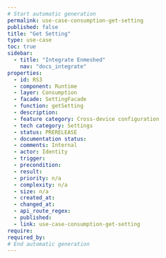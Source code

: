 ```yaml
---
# Start automatic generation
permalink: use-case-consumption-get-setting
published: false
title: "Get Setting"
type: use-case
toc: true
sidebar:
  - title: "Integrate Enmeshed"
    nav: "docs_integrate"
properties:
  - id: RS3
  - component: Runtime
  - layer: Consumption
  - facade: SettingFacade
  - function: getSetting
  - description:
  - feature category: Cross-device configuration
  - tech category: Settings
  - status: PRERELEASE
  - documentation status:
  - comments: Internal
  - actor: Identity
  - trigger:
  - precondition:
  - result:
  - priority: n/a
  - complexity: n/a
  - size: n/a
  - created_at:
  - changed_at:
  - api_route_regex:
  - published:
  - link: use-case-consumption-get-setting
require:
required_by:
# End automatic generation
---
```

